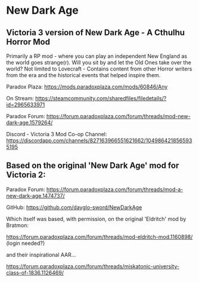 # New Dark Age
## Victoria 3 version of New Dark Age - A Cthulhu Horror Mod
Primarily a RP mod - where you can play an independent New England as the world goes strange(r). 
Will you sit by and let the Old Ones take over the world? 
Not limited to Lovecraft - Contains content from other Horror writers from the era and the historical events that helped inspire them.

Paradox Plaza:
https://mods.paradoxplaza.com/mods/60846/Any

On Stream: 
https://steamcommunity.com/sharedfiles/filedetails/?id=2965633971

Paradox Forum:
https://forum.paradoxplaza.com/forum/threads/mod-new-dark-age.1579264/

Discord - Victoria 3 Mod Co-op Channel: 
https://discordapp.com/channels/827163966551621662/1049864218565935195 

## Based on the original 'New Dark Age' mod for Victoria 2:
Paradox Forum: https://forum.paradoxplaza.com/forum/threads/mod-a-new-dark-age.1474737/

GitHub: https://github.com/dayglo-sword/NewDarkAge

Which itself was based, with permission, on the original 'Eldritch' mod by Bratmon:

https://forum.paradoxplaza.com/forum/threads/mod-eldritch-mod.1160898/ (login needed?)

and their inspirational AAR...

https://forum.paradoxplaza.com/forum/threads/miskatonic-university-class-of-1836.1126469/
